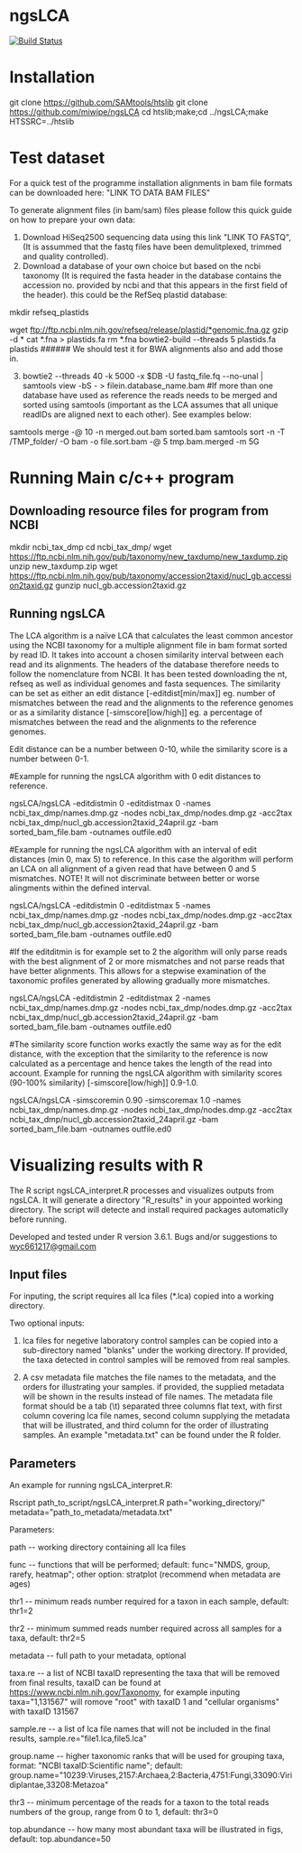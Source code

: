 # ngsLCA
[![Build Status](https://travis-ci.org/miwipe/ngsLCA.svg?branch=master)](https://travis-ci.org/miwipe/ngsLCA)

# Installation
git clone https://github.com/SAMtools/htslib
git clone https://github.com/miwipe/ngsLCA
cd htslib;make;cd ../ngsLCA;make HTSSRC=../htslib

# Test dataset
For a quick test of the programme installation alignments in bam file formats can be downloaded here: "LINK TO DATA BAM FILES"

To generate alignment files (in bam/sam) files please follow this quick guide on how to prepare your own data:
1. Download HiSeq2500 sequencing data using this link "LINK TO FASTQ", (It is assummed that the fastq files have been demulitplexed, trimmed and quality controlled). 
2. Download a database of your own choice but based on the ncbi taxonomy (It is required the fasta header in the database contains the accession no. provided by ncbi and that this appears in the first field of the header). this could be the RefSeq plastid database: 

mkdir refseq_plastids

wget ftp://ftp.ncbi.nlm.nih.gov/refseq/release/plastid/*genomic.fna.gz
gzip -d *
cat *.fna > plastids.fa
rm *.fna
bowtie2-build --threads 5 plastids.fa plastids  ###### We should test it for BWA alignments also and add those in. 

3. bowtie2 --threads 40 -k 5000 -x $DB -U fastq_file.fq --no-unal | samtools view -bS - > filein.database_name.bam
#If more than one database have used as reference the reads needs to be merged and sorted using samtools (important as the LCA assumes that all unique readIDs are aligned next to each other). See examples below:

samtools merge -@ 10 -n merged.out.bam sorted.bam
samtools sort -n -T /TMP_folder/ -O bam -o file.sort.bam -@ 5 tmp.bam.merged -m 5G


# Running Main c/c++ program
## Downloading resource files for program from NCBI 
mkdir ncbi_tax_dmp
cd ncbi_tax_dmp/
wget https://ftp.ncbi.nlm.nih.gov/pub/taxonomy/new_taxdump/new_taxdump.zip 
unzip new_taxdump.zip 
wget https://ftp.ncbi.nlm.nih.gov/pub/taxonomy/accession2taxid/nucl_gb.accession2taxid.gz
gunzip nucl_gb.accession2taxid.gz


## Running ngsLCA 
The LCA algorithm is a naïve LCA that calculates the least common ancestor using the NCBI taxonomy for a multiple alignment file in bam format sorted by read ID. It takes into account a chosen similarity interval between each read and its alignments. The headers of the database therefore needs to follow the nomenclature from NCBI. It has been tested downloading the nt, refseq as well as individual genomes and fasta sequences. The similarity can be set as either an edit distance [-editdist[min/max]] eg. number of mismatches between the read and the alignments to the reference genomes or as a similarity distance [-simscore[low/high]] eg. a percentage of mismatches between the read and the alignments to the reference genomes.

Edit distance can be a number between 0-10, while the similarity score is a number between 0-1. 

#Example for running the ngsLCA algorithm with 0 edit distances to reference.

ngsLCA/ngsLCA -editdistmin 0 -editdistmax 0 -names ncbi_tax_dmp/names.dmp.gz -nodes ncbi_tax_dmp/nodes.dmp.gz -acc2tax ncbi_tax_dmp/nucl_gb.accession2taxid_24april.gz -bam sorted_bam_file.bam -outnames outfile.ed0


#Example for running the ngsLCA algorithm with an interval of edit distances (min 0, max 5) to reference. In this case the algorithm will perform an LCA on all alignment of a given read that have between 0 and 5 mismatches. NOTE! It will not discriminate between better or worse alingments within the defined interval.

ngsLCA/ngsLCA -editdistmin 0 -editdistmax 5 -names ncbi_tax_dmp/names.dmp.gz -nodes ncbi_tax_dmp/nodes.dmp.gz -acc2tax ncbi_tax_dmp/nucl_gb.accession2taxid_24april.gz -bam sorted_bam_file.bam -outnames outfile.ed0

#If the editditmin is for example set to 2 the algorithm will only parse reads with the best alignment of 2 or more mismatches and not parse reads that have better alignments. This allows for a stepwise examination of the taxonomic profiles generated by allowing gradually more mismatches. 

ngsLCA/ngsLCA -editdistmin 2 -editdistmax 2 -names ncbi_tax_dmp/names.dmp.gz -nodes ncbi_tax_dmp/nodes.dmp.gz -acc2tax ncbi_tax_dmp/nucl_gb.accession2taxid_24april.gz -bam sorted_bam_file.bam -outnames outfile.ed0

#The similarity score function works exactly the same way as for the edit distance, with the exception that the similarity to the reference is now calculated as a percentage and hence takes the length of the read into account. Example for running the ngsLCA algorithm with similarity scores (90-100% similarity) [-simscore[low/high]] 0.9-1.0. 

ngsLCA/ngsLCA -simscoremin 0.90 -simscoremax 1.0 -names ncbi_tax_dmp/names.dmp.gz -nodes ncbi_tax_dmp/nodes.dmp.gz -acc2tax ncbi_tax_dmp/nucl_gb.accession2taxid_24april.gz -bam sorted_bam_file.bam -outnames outfile.ed0


# Visualizing results with R

The R script ngsLCA_interpret.R processes and visualizes outputs from ngsLCA. It will generate a directory "R_results" in your appointed working directory. The script will detecte and install required packages automaticlly before running. 

Developed and tested under R version 3.6.1. Bugs and/or suggestions to wyc661217@gmail.com

## Input files

For inputing, the script requires all lca files (*.lca) copied into a working directory.

Two optional inputs:

1) lca files for negetive laboratory control samples can be copied into a sub-directory named "blanks" under the working directory. If provided, the taxa detected in control samples will be removed from real samples.

2) A csv metadata file matches the file names to the metadata, and the orders for illustrating your samples. if provided, the supplied metadata will be shown in the results instead of file names. The metadata file format should be a tab (\t) separated three columns flat text, with first column covering lca file names, second column supplying the metadata that will be illustrated, and third column for the order of illustrating samples. An example "metadata.txt" can be found under the R folder.

## Parameters

An example for running ngsLCA_interpret.R:

Rscript path_to_script/ngsLCA_interpret.R path="working_directory/" metadata="path_to_metadata/metadata.txt"

Parameters:

path -- working directory containing all lca files

func -- functions that will be performed; default: func="NMDS, group, rarefy, heatmap"; other option: stratplot (recommend            when metadata are ages) 

thr1 -- minimum reads number required for a taxon in each sample, default: thr1=2

thr2 -- minimum summed reads number required across all samples for a taxa, default: thr2=5
      
metadata -- full path to your metadata, optional

taxa.re -- a list of NCBI taxaID representing the taxa that will be removed from final results, taxaID can be found at https://www.ncbi.nlm.nih.gov/Taxonomy, for example inputing taxa="1,131567" will romove "root" with taxaID 1 and "cellular organisms" with taxaID 131567

sample.re -- a list of lca file names that will not be included in the final results, sample.re="file1.lca,file5.lca"

group.name -- higher taxonomic ranks that will be used for grouping taxa, format: "NCBI taxaID:Scientific name"; default: group.name="10239:Viruses,2157:Archaea,2:Bacteria,4751:Fungi,33090:Viridiplantae,33208:Metazoa"

thr3 -- minimum percentage of the reads for a taxon to the total reads numbers of the group, range from 0 to 1, default: thr3=0

top.abundance -- how many most abundant taxa will be illustrated in figs, default: top.abundance=50
